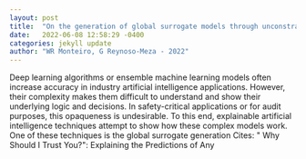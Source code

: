 ```yaml
---
layout: post
title:  "On the generation of global surrogate models through unconstrained multi-objective optimization"
date:   2022-06-08 12:58:29 -0400
categories: jekyll update
author: "WR Monteiro, G Reynoso-Meza - 2022"
---
```

Deep learning algorithms or ensemble machine learning models often increase accuracy in industry artificial intelligence applications. However, their complexity makes them difficult to understand and show their underlying logic and decisions. In safety-critical applications or for audit purposes, this opaqueness is undesirable. To this end, explainable artificial intelligence techniques attempt to show how these complex models work. One of these techniques is the global surrogate generation  Cites: " Why Should I Trust You?": Explaining the Predictions of Any